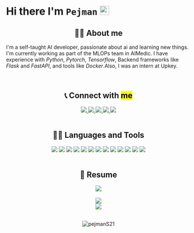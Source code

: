 # Hi there I'm `Pejman` <img src="https://media.giphy.com/media/hvRJCLFzcasrR4ia7z/giphy.gif" width="25px">


<h2 align='center'> 🙋‍♂️ About me </h2>

I'm a self-taught AI developer, passionate about ai and learning new things. I'm currently working as part of the MLOPs team in AIMedic. I have experience with *Python*, *Pytorch*, *Tensorflow*, Backend frameworks like *Flask* and *FastAPI*, and tools like *Docker*.Also, I was an intern at Upkey.

<br/>

<center>

<!-- ## Connect with `me` -->
<h2 align='center'> 📞 Connect with <mark>me<mark></h2>

<div align='center'>
    <a href='mailto:pezhmansamadi21@gmail.com'>
        <img src='https://img.shields.io/badge/-pezhmansamadi21@gmail.com-c14438?logo=gmail&logoColor=white&style=for-the-badge'>
    </a>
    <a href='https://www.linkedin.com/in/pejman-samadi/'>
        <img src='https://img.shields.io/badge/-pejman%20samadi-0A66C2?logo=linkedin&logoColor=white&style=for-the-badge'>
    </a>
    <a href='https://join.skype.com/invite/H6omzhQ8fnRI'>
        <img src='https://img.shields.io/badge/-pejman%20samadi-00AFF0?logo=skype&logoColor=white&style=for-the-badge'>
    </a>
    <a href='https://t.me/pejmanS21'>
        <img src='https://img.shields.io/badge/-pejman-333333?logo=telegram&logoColor=white&style=for-the-badge'>
    </a>
    <a href='https://www.kaggle.com/pezhmansamadi'>
        <img src='https://img.shields.io/badge/-Pejmans21-20BEFF?logo=kaggle&logoColor=white&style=for-the-badge'>
    </a>
</div>
</br>


<!-- ## Languages and Tools -->
<h2 align='center'> 👨‍💻 Languages and Tools</h2>
<!-- Technologies -->
<div align='center'>
    <img src='https://img.shields.io/badge/-Python-333333?logo=python&style=for-the-badge'>
    <img src='https://img.shields.io/badge/-PyTorch-333333?logo=pytorch&logoColor=&style=for-the-badge'>
    <img src='https://img.shields.io/badge/-tensorflow-333333?logo=tensorflow&style=for-the-badge'>
    <img src='https://img.shields.io/badge/-Numpy-333333?logo=numpy&logoColor=yellow&style=for-the-badge'>
    <img src='https://img.shields.io/badge/-opencv-333333?logo=opencv&logoColor=0FF25E&style=for-the-badge'>
    <img src='https://img.shields.io/badge/-pandas-333333?logo=pandas&logoColor=purple&style=for-the-badge'>
    <img src='https://img.shields.io/badge/-docker-333333?logo=docker&logoColor&style=for-the-badge'>
    <img src='https://img.shields.io/badge/-nginx-333333?logo=nginx&logoColor=0FF25E&style=for-the-badge'>
    <img src='https://img.shields.io/badge/-git-333333?logo=git&logoColor&style=for-the-badge'>
    <img src='https://img.shields.io/badge/-mongodb-333333?logo=mongodb&logoColor&style=for-the-badge'>
    <img src='https://img.shields.io/badge/-flask-333333?logo=flask&logoColor&style=for-the-badge'>
    <img src='https://img.shields.io/badge/-fastapi-333333?logo=fastapi&logoColor&style=for-the-badge'>
    <img src='https://img.shields.io/badge/-html-333333?logo=html5&logoColor&style=for-the-badge'>
    
</div>
<br/>

<!-- Resume -->
<h2 align='center'> 📄 Resume</h2>
<div align='center'>
    <a href='https://drive.google.com/file/d/1EKR1PmYFN0NjtMzZANSTAxomKHA5WQ82/view?usp=sharing'>
        <img src='https://img.shields.io/badge/-Pejman--Resume-06403A?logo=googledrive&logoColor=0FF25E&style=for-the-badge'>
    </a>
</div>

<br/>

<div align='center'>
    <a href='https://github.com/pejmanS21'>
        <img src='https://github-readme-stats.vercel.app/api?username=pejmanS21&theme=gruvbox&show_icons=true'></br>
        <img src='https://github-readme-stats.vercel.app/api/top-langs/?username=pejmanS21&hide=jupyter%20notebook&theme=gruvbox&langs_count=10&layout=compact'></br>
    </a>
</div>
<br>

<p align="center"> <img src="https://komarev.com/ghpvc/?username=pejmanS21" alt="pejmanS21"/> </p>
